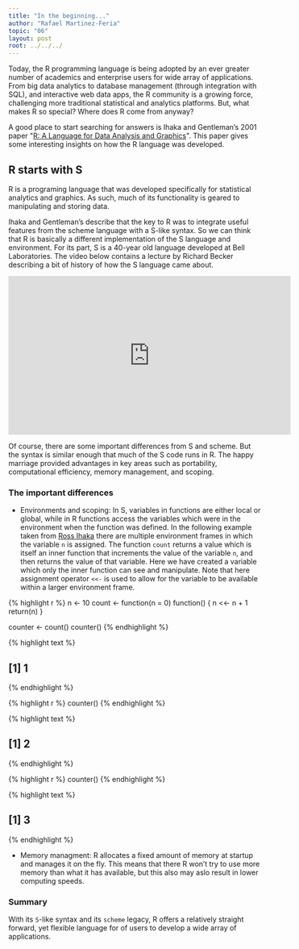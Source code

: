 ```yaml
---
title: "In the beginning..."
author: "Rafael Martinez-Feria"
topic: "06"
layout: post
root: ../../../
---
```

Today, the R programming language is being adopted by an ever greater number of academics and enterprise users for wide array of applications. From big data analytics to database management (through integration with SQL), and interactive web data apps, the R community is a growing force, challenging more traditional statistical and analytics platforms. But, what makes R so special? Where does R come from anyway? 

A good place to start searching for answers is Ihaka and Gentleman’s 2001 paper "[R: A Language for Data Analysis and Graphics](http://biostat.mc.vanderbilt.edu/wiki/pub/Main/JeffreyHorner/JCGSR.pdf)". This paper gives some interesting insights on how the R language was developed.

## R starts with S

R is a programing language that was developed specifically for statistical analytics and graphics. As such, much of its functionality is geared to manipulating and storing data.

Ihaka and Gentleman’s describe that the key to R was to integrate useful features from the scheme language with a S-like syntax. So we can think that R is basically a different implementation of the S language and environment. For its part, S is a 40-year old language  developed at Bell Laboratories. The video below contains a lecture by Richard Becker describing a bit of history of how the S language came about.

<iframe src="https://channel9.msdn.com/Events/useR-international-R-User-conference/useR2016/Forty-years-of-S/player" width="560" height="315" allowFullScreen frameBorder="0"></iframe>

Of course, there are some important differences from S and scheme. But the syntax is similar enough that much of the S code runs in R. The happy marriage provided advantages in key areas such as portability, computational efficiency, memory management, and scoping.

### The important differences

- Environments and scoping: In S, variables in functions are either local or global, while in R functions access the variables which were in the environment when the function was defined. In the following example taken from [Ross Ihaka](https://cran.r-project.org/doc/html/interface98-paper/paper_1.html) there are multiple environment frames in which the variable `n` is assigned. The function `count` returns a value which is itself an inner function that increments the value of the variable `n`, and then returns the value of that variable. Here we have created a variable which only the inner function can see and manipulate. Note that here assignment operator `<<-` is used to allow for the variable to be available within a larger environment frame. 




{% highlight r %}
n <- 10
count <- function(n = 0)
  function() {
    n <<- n + 1
    return(n)
    }

counter <- count()
counter()
{% endhighlight %}



{% highlight text %}
## [1] 1
{% endhighlight %}



{% highlight r %}
counter()
{% endhighlight %}



{% highlight text %}
## [1] 2
{% endhighlight %}



{% highlight r %}
counter()
{% endhighlight %}



{% highlight text %}
## [1] 3
{% endhighlight %}


- Memory managment: R allocates a fixed amount of memory at startup and manages it on the fly. This means that there R won’t try to use more memory than what it has available, but this also may aslo result in lower computing speeds.

### Summary

With its `S`-like syntax and its `scheme` legacy, R offers a relatively straight forward, yet flexible language for of users to develop a wide array of applications. 
